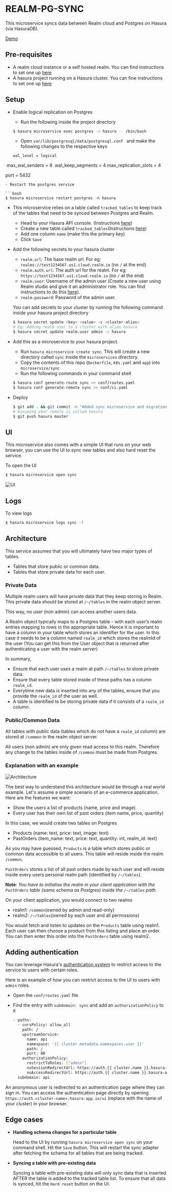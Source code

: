 # REALM-PG-SYNC

This microservice syncs data between Realm cloud and Postgres on Hasura (via HasuraDB).

[Demo](https://youtu.be/Xa3fHV6h2HA)

## Pre-requisites

- A realm cloud instance or a self hosted realm. You can find instructions to set one up [here](https://github.com/hasura/realm-pg-sync/blob/master/SETUP-REALM-README.md)
- A hasura project running on a Hasura cluster. You can fine instructions to set one up [here](https://github.com/hasura/realm-pg-sync/blob/master/SETUP-HASURA-README.md)


## Setup

- Enable logical replication on Postgres

  - Run the following inside the project directory

  ```bash
  $ hasura microservice exec postgres -n hasura -- /bin/bash
  ```
  - Open `var/lib/postgresql/data/postgresql.conf ` and make the following changes to the respective keys

  ```
  wal_level = logical
​
  max_wal_senders = 8
​
  wal_keep_segments = 4
  max_replication_slots = 4

  port = 5432
  ```
  - Restart the postgres service

  ```bash
  $ hasura microservice restart postgres -n hasura
  ```

- This microservice relies on a table called `tracked_tables` to keep track of the tables that need to be synced between Postgres and Realm.

  - Head to your Hasura API console. (Instructions [here](https://github.com/hasura/realm-pg-sync/blob/master/SETUP-HASURA-README.md#api-console))
  - Create a new table called `tracked_tables`(Instructions [here](https://docs.hasura.io/0.15/manual/api-console/data.html))
  - Add one column `name` (make this the primary key)
  - Click `Save`

- Add the following secrets to your hasura cluster
  - `realm.url`: The base realm url. For eg: `realms://test1234567.us1.cloud.realm.io` (no `/` at the end)
  - `realm.auth.url`: The auth url for the realm. For eg: `https://test1234567.us1.cloud.realm.io` (no `/` at the end)
  - `realm.user`: Username of the admin user (Create a new user using Realm studio and give it an administrator role. You can find instructions to do this [here](https://github.com/hasura/realm-pg-sync/blob/master/SETUP-REALM-README.md#creating-an-admin-user-on-your-realm-server)).
  - `realm.password`: Password of the admin user.

  You can add secrets to your cluster by running the following command inside your hasura project directory

  ```bash
  $ hasura secret update <key> <value> -c <cluster-alias>
  # Eg: Adding realm user to a cluster with alias hasura
  $ hasura secret update realm.user admin -c hasura
  ```
- Add this as a microservice to your hasura project.

  - Run `hasura microservice create sync`. This will create a new directory called `sync` inside the `microservices` directory.
  - Copy the contents of this repo (`Dockerfile`, `k8s.yaml` and `app`) into `microservice/sync`
  -  Run the following commands in your command shell

  ```bash
  $ hasura conf generate-route sync >> conf/routes.yaml
  $ hasura conf generate-remote sync >> conf/ci.yaml
  ```
- Deploy

  ```bash
  $ git add . && git commit -m "Added sync microservice and migration(tracked_tables)"
  # Assuming your remote is called hasura
  $ git push hasura master
  ```

## UI

This microservice also comes with a simple UI that runs on your web browser, you can use the UI to sync new tables and also hard reset the service.

To open the UI

```bash
$ hasura microservice open sync
```

![UI](https://raw.githubusercontent.com/hasura/realm-pg-sync/master/readme-assets/ui.png)

## Logs

To view logs

```bash
$ hasura microservice logs sync -f
```

## Architecture

This service assumes that you will ultimately have two major types of tables.
- Tables that store public or common data.
- Tables that store private data for each user.

### Private Data

Multiple realm users will have private data that they keep storing in Realm. This private data should be stored at `/~/tables` in the realm object server.

This way, no user (non admin) can access another users data.

A Realm object typically maps to a Postgres table - with each user’s realm entries mapping to rows in the appropriate table. Hence it is important to have a column in your table which stores an identifier for the user. In this case it needs to be a column named `realm_id` which stores the realmId of the user (You can get this from the User object that is returned after authenticating a user with the realm server)

In summary,
- Ensure that each user uses a realm at path `/~/tables` to store private data.
- Ensure that every table stored inside of these paths has a column `realm_id`.
- Everytime new data is inserted into any of the tables, ensure that you provide the `realm_id` of the user as well.
- A table is identified to be storing private data if it consists of a `realm_id` column.

### Public/Common Data

All tables with public data (tables which do not have a `realm_id` column) are stored at `/common` in the realm object server.

All users (non admin) are only given read access to this realm. Therefore any change to the tables inside of `/common` must be made from Postgres.

### Explanation with an example

![Architecture](https://raw.githubusercontent.com/hasura/realm-pg-sync/master/readme-assets/architecture.png)

The best way to understand this architecture would be through a real world example. Let's assume a simple scenario of an e-commerce application. Here are the features we want:
- Show the users a list of products (name, price and image).
- Every user has their own list of past orders (item name, price, quantity)

In this case, we would create two tables on Postgres
- Products (name: text, price: text, image: text)
- PastOrders (item_name: text, price: text, quantity: int, realm_id: text)

As you may have guessed, `Products` is a table which stores public or common data accessible to all users. This table will reside inside the realm `/common`.

`PastOrders` stores a list of all past orders made by each user and will reside inside every users personal realm path (identified by `/~/tables`).

**Note**: *You have to initialise the realm in your client application with the `PastOrders` table (same schema as Postgres) inside the `/~/tables` path.*

On your client application, you would connect to two realms
- realm1: `/common`(owned by admin and read-only)
- realm2: `/~/tables`(owned by each user and all permissions)

You would fetch and listen to updates on the `Products` table using realm1. Each user can then choose a product from this listing and place an order. You can then enter this order into the `PastOrders` table using realm2.

## Adding authentication
You can leverage Hasura's [authentication system](https://docs.hasura.io/0.15/manual/auth/index.html) to restrict access to the service to users with certain roles.

Here is an example of how you can restrict access to the UI to users with `admin` roles.

- Open the `conf/routes.yaml` file
- Find the entry with `subdomain: sync` and add an `authorizationPolicy` to it

  ```bash
  - paths:
    - corsPolicy: allow_all
      path: /
      upstreamService:
        name: api
        namespace: '{{ cluster.metadata.namespaces.user }}'
        path: /
        port: 80
      authorizationPolicy:
        restrictToRoles: ["admin"]
        noSessionRedirectUrl: https://auth.{{ cluster.name }}.hasura-app.io/ui/
        noAccessRedirectUrl: https://auth.{{ cluster.name }}.hasura-app.io/ui/restricted
    subdomain: api
  ```

An anonymous user is redirected to an authentication page where they can sign in. You can access the authentication page directly by opening `https://auth.<cluster-name>.hasura-app.io/ui` (replace <cluster-name> with the name of your cluster) in your browser.


## Edge cases

- **Handling schema changes for a particular table**

  Head to the UI by running `hasura microservice open sync` on your command shell. Hit the `Save` button. This will restart the sync adapter after fetching the schema for all tables that are being tracked.

- **Syncing a table with pre-existing data**

  Syncing a table with pre-existing data will only sync data that is inserted AFTER the table is added to the tracked table list. To ensure that all data is synced, hit the `Hard reset` button on the UI.

